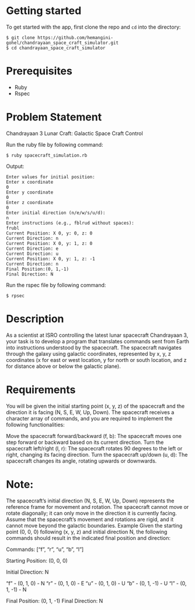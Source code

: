 # Getting started
To get started with the app, first clone the repo and `cd` into the directory:

```
$ git clone https://github.com/hemangini-gohel/chandrayaan_space_craft_simulator.git
$ cd chandrayaan_space_craft_simulator
```

# Prerequisites
* Ruby
* Rspec

# Problem Statement
Chandrayaan 3 Lunar Craft: Galactic Space Craft Control

Run the ruby file by following command:
```
$ ruby spacecraft_simulation.rb
```
Output:
```
Enter values for initial position:
Enter x coordinate
0
Enter y coordinate
0
Enter z coordinate
0
Enter initial direction (n/e/w/s/u/d):
n
Enter instructions (e.g., fblrud without spaces):
frubl
Current Position: X 0, y: 0, z: 0
Current Direction: n
Current Position: X 0, y: 1, z: 0
Current Direction: e
Current Direction: u
Current Position: X 0, y: 1, z: -1
Current Direction: n
Final Position:(0, 1,-1)
Final Direction: N
```

Run the rspec file by following command:
```
$ rpsec
```

# Description
As a scientist at ISRO controlling the latest lunar spacecraft Chandrayaan 3, your task is to develop a program that translates commands sent from Earth into instructions understood by the spacecraft. The spacecraft navigates through the galaxy using galactic coordinates, represented by x, y, z coordinates (x for east or west location, y for north or south location, and z for distance above or below the galactic plane).

# Requirements
You will be given the initial starting point (x, y, z) of the spacecraft and the direction it is facing (N, S, E, W, Up, Down). The spacecraft receives a character array of commands, and you are required to implement the following functionalities:

Move the spacecraft forward/backward (f, b): The spacecraft moves one step forward or backward based on its current direction.
Turn the spacecraft left/right (l, r): The spacecraft rotates 90 degrees to the left or right, changing its facing direction.
Turn the spacecraft up/down (u, d): The spacecraft changes its angle, rotating upwards or downwards.

# Note:
The spacecraft’s initial direction (N, S, E, W, Up, Down) represents the reference frame for movement and rotation.
The spacecraft cannot move or rotate diagonally; it can only move in the direction it is currently facing.
Assume that the spacecraft’s movement and rotations are rigid, and it cannot move beyond the galactic boundaries.
Example
Given the starting point (0, 0, 0) following (x, y, z) and initial direction N, the following commands should result in the indicated final position and direction:

Commands: [“f”, “r”, “u”, “b”, “l”]

Starting Position: (0, 0, 0)

Initial Direction: N

“f” - (0, 1, 0) - N
“r” - (0, 1, 0) - E
“u” - (0, 1, 0) - U
“b” - (0, 1, -1) - U
“l” - (0, 1, -1) - N

Final Position: (0, 1, -1)
Final Direction: N
